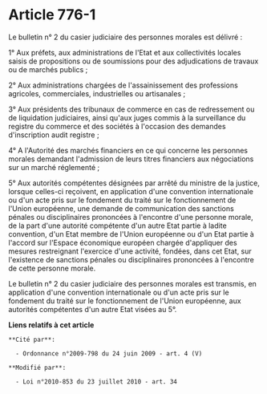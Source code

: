 # Article 776-1

Le bulletin n° 2 du casier judiciaire des personnes morales est délivré : 

1° Aux préfets, aux administrations de l'Etat et aux collectivités locales saisis de propositions ou de soumissions pour des
adjudications de travaux ou de marchés publics ; 

2° Aux administrations chargées de l'assainissement des professions agricoles, commerciales, industrielles ou artisanales ; 

3° Aux présidents des tribunaux de commerce en cas de redressement ou de liquidation judiciaires, ainsi qu'aux juges commis à
la surveillance du registre du commerce et des sociétés à l'occasion des demandes d'inscription audit registre ; 

4° A l'Autorité des marchés financiers en ce qui concerne les personnes morales demandant l'admission de leurs titres
financiers aux négociations sur un marché réglementé ;

5° Aux autorités compétentes désignées par arrêté du ministre de la justice, lorsque celles-ci reçoivent, en application
d'une convention internationale ou d'un acte pris sur le fondement du traité sur le fonctionnement de l'Union européenne, une
demande de communication des sanctions pénales ou disciplinaires prononcées à l'encontre d'une personne morale, de la part
d'une autorité compétente d'un autre Etat partie à ladite convention, d'un Etat membre de l'Union européenne ou d'un Etat
partie à l'accord sur l'Espace économique européen chargée d'appliquer des mesures restreignant l'exercice d'une activité,
fondées, dans cet Etat, sur l'existence de sanctions pénales ou disciplinaires prononcées à l'encontre de cette personne
morale. 

Le bulletin n° 2 du casier judiciaire des personnes morales est transmis, en application d'une convention internationale ou
d'un acte pris sur le fondement du traité sur le fonctionnement de l'Union européenne, aux autorités compétentes d'un autre
Etat visées au 5°.

**Liens relatifs à cet article**

	**Cité par**:

	  - Ordonnance n°2009-798 du 24 juin 2009 - art. 4 (V)

	**Modifié par**:

	  - Loi n°2010-853 du 23 juillet 2010 - art. 34
